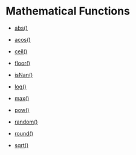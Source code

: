 Mathematical Functions
=======================

* [abs()](https://mbsyaswanth.github.io/JS/wtclass/Mathamatical%20Functions/abs(%20).html)

* [acos()](https://mbsyaswanth.github.io/JS/wtclass/Mathamatical%20Functions/acos(%20).html)

* [ceil()](https://mbsyaswanth.github.io/JS/wtclass/Mathamatical%20Functions/ceil(%20).html)

* [floor()](https://mbsyaswanth.github.io/JS/wtclass/Mathamatical%20Functions/floor(%20).html)

* [isNan()](https://mbsyaswanth.github.io/JS/wtclass/Mathamatical%20Functions/isNan(%20).html)

* [log()](https://mbsyaswanth.github.io/JS/wtclass/Mathamatical%20Functions/log(%20).html)

* [max()](https://mbsyaswanth.github.io/JS/wtclass/Mathamatical%20Functions/max(%20).html)

* [pow()](https://mbsyaswanth.github.io/JS/wtclass/Mathamatical%20Functions/pow(%20).html)

* [random()](https://mbsyaswanth.github.io/JS/wtclass/Mathamatical%20Functions/random(%20).html)

* [round()](https://mbsyaswanth.github.io/JS/wtclass/Mathamatical%20Functions/round(%20).html)

* [sqrt()](https://mbsyaswanth.github.io/JS/wtclass/Mathamatical%20Functions/sqrt(%20).html)


